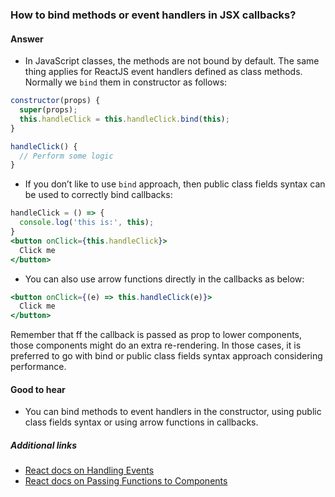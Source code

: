 ### How to bind methods or event handlers in JSX callbacks?

#### Answer

* In JavaScript classes, the methods are not bound by default. The same thing applies for ReactJS event handlers defined as class methods. Normally we `bind` them in constructor as follows:

```jsx
constructor(props) {
  super(props);
  this.handleClick = this.handleClick.bind(this);
}

handleClick() {
  // Perform some logic
}
```

* If you don’t like to use `bind` approach, then public class fields syntax can be used to correctly bind callbacks:

```jsx
handleClick = () => {
  console.log('this is:', this);
}
<button onClick={this.handleClick}>
  Click me
</button>
```

* You can also use arrow functions directly in the callbacks as below:

```jsx
<button onClick={(e) => this.handleClick(e)}>
  Click me
</button>
```

Remember that ff the callback is passed as prop to lower components, those components might do an extra re-rendering. In those cases, it is preferred to go with bind or public class fields syntax approach considering performance.

#### Good to hear

* You can bind methods to event handlers in the constructor, using public class fields syntax or using arrow functions in callbacks.

##### Additional links

* [React docs on Handling Events](https://reactjs.org/docs/handling-events.html)
* [React docs on Passing Functions to Components](https://reactjs.org/docs/faq-functions.html#how-do-i-bind-a-function-to-a-component-instance)

<!-- tags: (react,javascript) -->

<!-- expertise: (2) -->